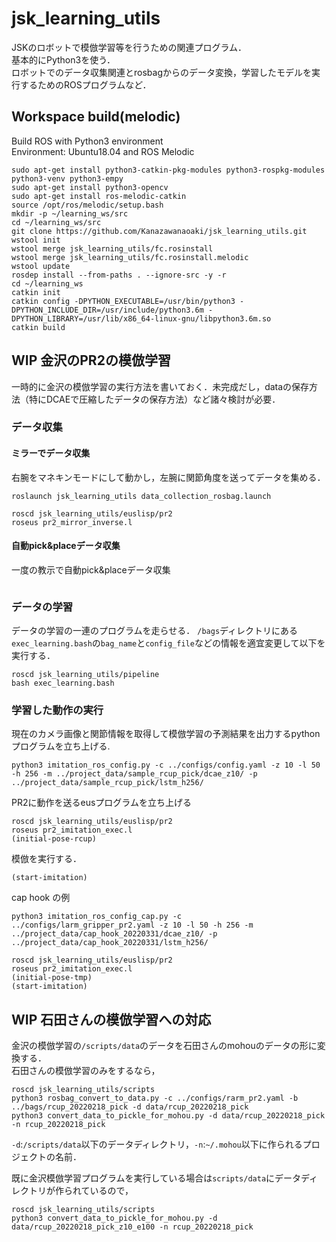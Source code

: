 # jsk_learning_utils
JSKのロボットで模倣学習等を行うための関連プログラム．  
基本的にPython3を使う．  
ロボットでのデータ収集関連とrosbagからのデータ変換，学習したモデルを実行するためのROSプログラムなど．

## Workspace build(melodic)
Build ROS with Python3 environment  
Environment:  Ubuntu18.04 and ROS Melodic
```
sudo apt-get install python3-catkin-pkg-modules python3-rospkg-modules python3-venv python3-empy
sudo apt-get install python3-opencv
sudo apt-get install ros-melodic-catkin
source /opt/ros/melodic/setup.bash
mkdir -p ~/learning_ws/src
cd ~/learning_ws/src
git clone https://github.com/Kanazawanaoaki/jsk_learning_utils.git
wstool init
wstool merge jsk_learning_utils/fc.rosinstall
wstool merge jsk_learning_utils/fc.rosinstall.melodic
wstool update
rosdep install --from-paths . --ignore-src -y -r
cd ~/learning_ws
catkin init
catkin config -DPYTHON_EXECUTABLE=/usr/bin/python3 -DPYTHON_INCLUDE_DIR=/usr/include/python3.6m -DPYTHON_LIBRARY=/usr/lib/x86_64-linux-gnu/libpython3.6m.so
catkin build
```

## WIP 金沢のPR2の模倣学習
一時的に金沢の模倣学習の実行方法を書いておく．未完成だし，dataの保存方法（特にDCAEで圧縮したデータの保存方法）など諸々検討が必要．

### データ収集

#### ミラーでデータ収集
右腕をマネキンモードにして動かし，左腕に関節角度を送ってデータを集める．
```
roslaunch jsk_learning_utils data_collection_rosbag.launch
```

```
roscd jsk_learning_utils/euslisp/pr2
roseus pr2_mirror_inverse.l
```

#### 自動pick&placeデータ収集
一度の教示で自動pick&placeデータ収集
```

```

### データの学習
データの学習の一連のプログラムを走らせる．
`/bags`ディレクトリにある `exec_learning.bash`の`bag_name`と`config_file`などの情報を適宜変更して以下を実行する．
```
roscd jsk_learning_utils/pipeline
bash exec_learning.bash
```

### 学習した動作の実行
現在のカメラ画像と関節情報を取得して模倣学習の予測結果を出力するpythonプログラムを立ち上げる.
```
python3 imitation_ros_config.py -c ../configs/config.yaml -z 10 -l 50 -h 256 -m ../project_data/sample_rcup_pick/dcae_z10/ -p ../project_data/sample_rcup_pick/lstm_h256/
```
PR2に動作を送るeusプログラムを立ち上げる
```
roscd jsk_learning_utils/euslisp/pr2
roseus pr2_imitation_exec.l
(initial-pose-rcup)
```
模倣を実行する．
```
(start-imitation)
```

cap hook の例
```
python3 imitation_ros_config_cap.py -c ../configs/larm_gripper_pr2.yaml -z 10 -l 50 -h 256 -m ../project_data/cap_hook_20220331/dcae_z10/ -p ../project_data/cap_hook_20220331/lstm_h256/
```
```
roscd jsk_learning_utils/euslisp/pr2
roseus pr2_imitation_exec.l
(initial-pose-tmp)
(start-imitation)
```

## WIP 石田さんの模倣学習への対応
金沢の模倣学習の`/scripts/data`のデータを石田さんのmohouのデータの形に変換する．  
石田さんの模倣学習のみをするなら，
```
roscd jsk_learning_utils/scripts
python3 rosbag_convert_to_data.py -c ../configs/rarm_pr2.yaml -b ../bags/rcup_20220218_pick -d data/rcup_20220218_pick
python3 convert_data_to_pickle_for_mohou.py -d data/rcup_20220218_pick -n rcup_20220218_pick
```
`-d`:`/scripts/data`以下のデータディレクトリ，`-n`:`~/.mohou`以下に作られるプロジェクトの名前．  

既に金沢模倣学習プログラムを実行している場合は`scripts/data`にデータディレクトリが作られているので，
```
roscd jsk_learning_utils/scripts
python3 convert_data_to_pickle_for_mohou.py -d data/rcup_20220218_pick_z10_e100 -n rcup_20220218_pick
```
